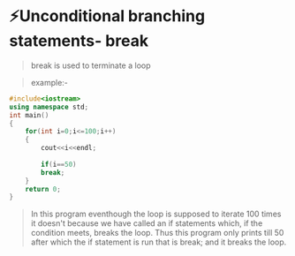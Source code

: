 # ⚡Unconditional branching statements- break

> break is used to terminate a loop

> example:-
```c++
#include<iostream>
using namespace std;
int main()
{
    for(int i=0;i<=100;i++)
    {
        cout<<i<<endl;
        
        if(i==50)
        break;
    }
    return 0;
}
```
> In this program eventhough the loop is supposed to iterate 100 times it doesn't because we have called an if statements which, if the condition meets, breaks the loop.
> Thus this program only prints till 50 after which the if statement is run that is break; and it breaks the loop.